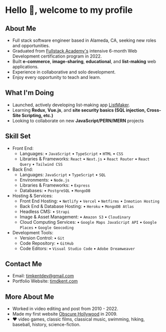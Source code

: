 # Hello 👋, welcome to my profile

## About Me

- Full stack software engineer based in Alameda, CA, seeking new roles and opportunities.
- Graduated from [Fullstack Academy's](https://www.fullstackacademy.com/) intensive 6-month Web
  Development certification program in 2022.
- Built **e-commerce**, **image-sharing**, **educational**, and **list-making** web applications.
- Experience in collaborative and solo development.
- Enjoy every opportunity to teach and learn.

## What I'm Doing

- Launched, actively developing list-making app [ListMaker](https://mylistmaker.netlify.app/).
- Learning **Redux**, **Vue.js**, and **site security basics (SQL injection, Cross-Site Scripting,
  etc.)**
- Looking to collaborate on new **JavaScript/PERN/MERN** projects

## Skill Set

- Front End:
  - Languages: • `JavaScript` • `TypeScript` • `HTML` • `CSS`
  - Libraries &amp; Frameworks: `React` • `Next.js` • `React Router` • `React Query` •
    `Tailwind CSS`
- Back End:
  - Languages: `JavaScript` • `TypeScript` • `SQL`
  - Environments: • `Node.js`
  - Libraries &amp; Frameworks: • `Express`
  - Databases: • `PostgreSQL` • `MongoDB`
- Hosting &amp; Services:
  - Front End Hosting: • `Netlify` • `Vercel` • `Netfirms` • `Inmotion Hosting`
  - Back End &amp; Database Hosting: • `Heroku` • `MongoDB Atlas`
  - Headless CMS: • `Strapi`
  - Image &amp; Asset Management: • `Amazon S3` • `Cloudinary`
  - Cloud Computing Services: • `Google Maps JavaScript API` • `Google Places` • `Google Geocoding`
- Development Tools:
  - Version Control: • `Git`
  - Code Repository: • `GitHub`
  - Code Editors: • `Visual Studio Code` • `Adobe Dreamweaver`

## Contact Me

- Email: [timkentdev@gmail.com](mailto:timkentdev@gmail.com)
- Portfolio Website: [timdkent.com](https://timdkent.com)

## More About Me

- Worked in video editing and post from 2010 - 2022.
- Made my first website [Obscure Hollywood](https://obscurehollywood.net/) in 2009.
- :hearts: video games, classic films, classical music, swimming, hiking, baseball, history,
  science-fiction.
